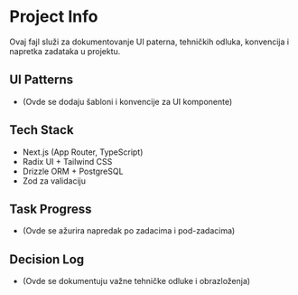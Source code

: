 # Project Info

Ovaj fajl služi za dokumentovanje UI paterna, tehničkih odluka, konvencija i napretka zadataka u
projektu.

## UI Patterns

- (Ovde se dodaju šabloni i konvencije za UI komponente)

## Tech Stack

- Next.js (App Router, TypeScript)
- Radix UI + Tailwind CSS
- Drizzle ORM + PostgreSQL
- Zod za validaciju

## Task Progress

- (Ovde se ažurira napredak po zadacima i pod-zadacima)

## Decision Log

- (Ovde se dokumentuju važne tehničke odluke i obrazloženja)
